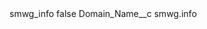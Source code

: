 <?xml version="1.0" encoding="UTF-8"?>
<CustomMetadata xmlns="http://soap.sforce.com/2006/04/metadata" xmlns:xsi="http://www.w3.org/2001/XMLSchema-instance" xmlns:xsd="http://www.w3.org/2001/XMLSchema">
    <label>smwg_info</label>
    <protected>false</protected>
    <values>
        <field>Domain_Name__c</field>
        <value xsi:type="xsd:string">smwg.info</value>
    </values>
</CustomMetadata>
